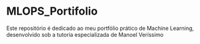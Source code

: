# MLOPS_Portifolio
Este repositório é dedicado ao meu portfólio prático de Machine Learning, desenvolvido sob a tutoria especializada de Manoel Veríssimo
